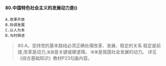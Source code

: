 
#### 80.中国特色社会主义的发展动力是()
    A.改革开放
    B.协调发展
    C.以人为本
    D.与时俱进
>   80.A。坚持党的基本路线必须正确处理改革、发展、稳定的关系
    稳定是前提,改革是动力,`发展`是关键或硬道理。
    `改革`是我国社会发展的动力。
    详见《综合基础知识》教材P23勾画内容。























    
    